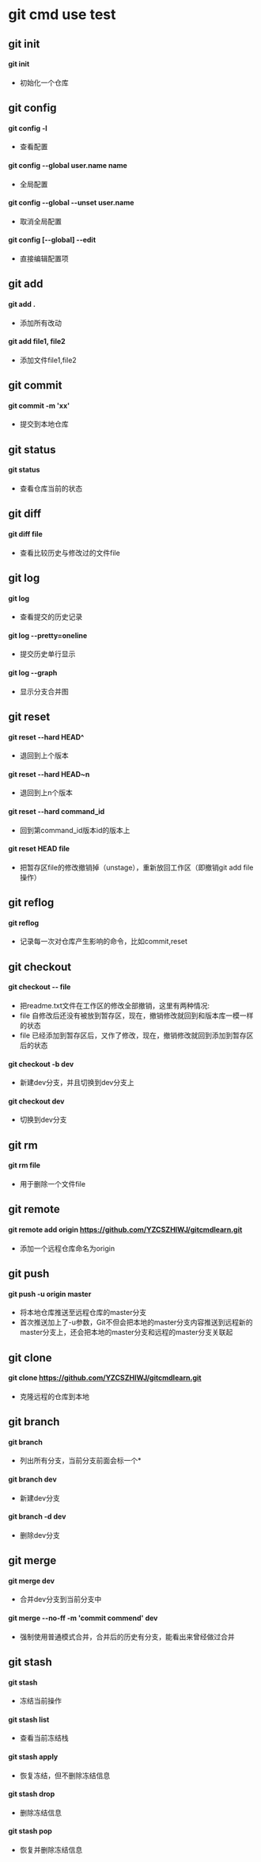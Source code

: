 git cmd use test
===

## git init

#### git init
- 初始化一个仓库



## git config

#### git config -l
- 查看配置

#### git config --global user.name name
- 全局配置

#### git config --global --unset user.name
- 取消全局配置

#### git config [--global] --edit
- 直接编辑配置项



## git add

#### git add .
- 添加所有改动

#### git add file1, file2
- 添加文件file1,file2



## git commit

#### git commit -m 'xx'
- 提交到本地仓库



## git status

#### git status 
- 查看仓库当前的状态



## git diff

#### git diff file
- 查看比较历史与修改过的文件file



## git log

#### git log
- 查看提交的历史记录

#### git log --pretty=oneline
- 提交历史单行显示

#### git log --graph
- 显示分支合并图



## git reset

#### git reset --hard HEAD^
- 退回到上个版本

#### git reset --hard HEAD~n
- 退回到上n个版本

#### git reset --hard command_id
- 回到第command_id版本id的版本上

#### git reset HEAD file
- 把暂存区file的修改撤销掉（unstage），重新放回工作区（即撤销git add file操作）



## git reflog

#### git reflog 
- 记录每一次对仓库产生影响的命令，比如commit,reset



## git checkout

#### git checkout -- file
- 把readme.txt文件在工作区的修改全部撤销，这里有两种情况:
- file 自修改后还没有被放到暂存区，现在，撤销修改就回到和版本库一模一样的状态
- file 已经添加到暂存区后，又作了修改，现在，撤销修改就回到添加到暂存区后的状态

#### git checkout -b dev
- 新建dev分支，并且切换到dev分支上

#### git checkout dev
- 切换到dev分支



## git rm

#### git rm file
- 用于删除一个文件file



## git remote

#### git remote add origin https://github.com/YZCSZHIWJ/gitcmdlearn.git
- 添加一个远程仓库命名为origin



## git push

#### git push -u origin master
- 将本地仓库推送至远程仓库的master分支
- 首次推送加上了-u参数，Git不但会把本地的master分支内容推送到远程新的master分支上，还会把本地的master分支和远程的master分支关联起



## git clone

#### git clone https://github.com/YZCSZHIWJ/gitcmdlearn.git
- 克隆远程的仓库到本地



## git branch 

#### git branch 
- 列出所有分支，当前分支前面会标一个*

#### git branch dev
- 新建dev分支

#### git branch -d dev
- 删除dev分支



## git merge 

#### git merge dev
- 合并dev分支到当前分支中

#### git merge --no-ff -m 'commit commend' dev
- 强制使用普通模式合并，合并后的历史有分支，能看出来曾经做过合并



## git stash

#### git stash 
- 冻结当前操作

#### git stash list
- 查看当前冻结栈

#### git stash apply 
- 恢复冻结，但不删除冻结信息

#### git stash drop
- 删除冻结信息

#### git stash pop 
- 恢复并删除冻结信息